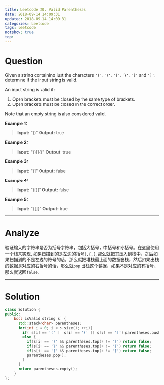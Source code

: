 ```yaml
---
title: Leetcode 20. Valid Parentheses
date: 2018-09-14 14:09:31
updated: 2018-09-14 14:09:31
categories: Leetcode
tags: Leetcode
notshow: true
top:
---
```


# Question

Given a string containing just the characters  `'('`,  `')'`,  `'{'`,  `'}'`,  `'['`  and  `']'`, determine if the input string is valid.

An input string is valid if:

1. Open brackets must be closed by the same type of brackets.
2. Open brackets must be closed in the correct order.

Note that an empty string is also considered valid.

**Example 1:**
> **Input:** "()"
> **Output:** true

**Example 2:**
> **Input:** "()[]{}"
> **Output:** true

**Example 3:**
> **Input:** "(]"
> **Output:** false

**Example 4:**
> **Input:** "([)]"
> **Output:** false

**Example 5:**
> **Input:** "{[]}"
> **Output:** true

<!--more-->

----

# Analyze

验证输入的字符串是否为括号字符串，包括大括号，中括号和小括号。在这里使用一个栈来实现, 如果扫描到的是左边的括号`(,{,[`, 那么就把其压入到栈中，之后如果扫描到的不是左边的符号的话，那么就把堆栈最上面的数据出栈，然后如果出栈的数据是对应的右括号的话，那么就`pop` 出栈这个数据，如果不是对应的有括号，那么就返回`false`.

----

# Solution

```cpp
class Solution {
public:
    bool isValid(string s) {
      std::stack<char> parentheses;
      for(int i = 0; i < s.size(); ++i){
        if( s[i] == '(' || s[i] == '{' || s[i] == '[') parentheses.push(s[i]);
        else {
          if(s[i] == ')' && parentheses.top() != '(') return false;
          if(s[i] == '}' && parentheses.top() != '{') return false;
          if(s[i] == ']' && parentheses.top() != '[') return false;
          parentheses.pop();
        }
      }
      return parentheses.empty();
    }
};
```
